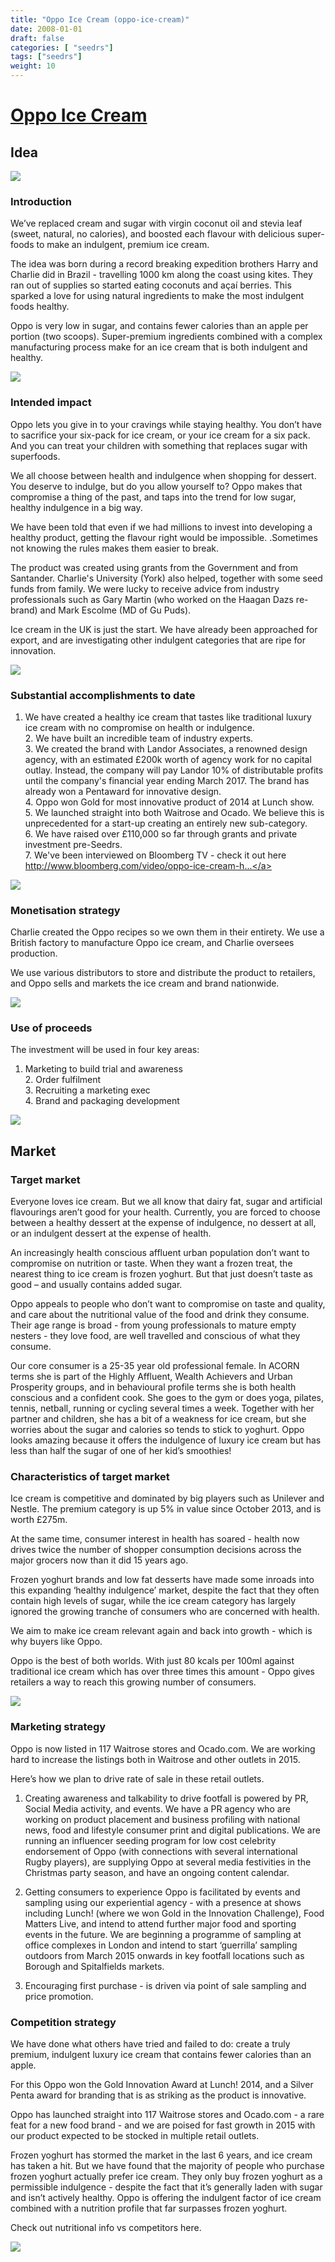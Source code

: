 ```yaml
---
title: "Oppo Ice Cream (oppo-ice-cream)"
date: 2008-01-01
draft: false
categories: [ "seedrs"]
tags: ["seedrs"]
weight: 10
---
```


# [Oppo Ice Cream](https://www.seedrs.com/oppo-ice-cream)

## Idea

![](/img/seedrs/uploads/startup/section_image/image/2747/6u99kz4kbanqwh7avp5777km6wgx63t/Oppo-Logo-Black-RGB_icecream.png?w=600&fit=clip&s=d280c40b71cb261832e1163663d74939)

### Introduction

We’ve replaced cream and sugar with virgin coconut oil and stevia leaf (sweet, natural, no calories), and boosted each flavour with delicious super-foods to make an indulgent, premium ice cream.

The idea was born during a record breaking expedition brothers Harry and Charlie did in Brazil - travelling 1000 km along the coast using kites. They ran out of supplies so started eating coconuts and açaí berries. This sparked a love for using natural ingredients to make the most indulgent foods healthy.

Oppo is very low in sugar, and contains fewer calories than an apple per portion (two scoops). Super-premium ingredients combined with a complex manufacturing process make for an ice cream that is both indulgent and healthy.

![](/img/seedrs/uploads/startup/section_image/image/2748/igk0nah94o6m7qhywkbskjnrr7theja/Bloomberg_TV_Interview_Image.png?w=600&fit=clip&s=94ac0ad03953b1fd71187ee28ea8d1b3)

### Intended impact

Oppo lets you give in to your cravings while staying healthy. You don’t have to sacrifice your six-pack for ice cream, or your ice cream for a six pack. And you can treat your children with something that replaces sugar with superfoods.

We all choose between health and indulgence when shopping for dessert. You deserve to indulge, but do you allow yourself to? Oppo makes that compromise a thing of the past, and taps into the trend for low sugar, healthy indulgence in a big way.

We have been told that even if we had millions to invest into developing a healthy product, getting the flavour right would be impossible. .Sometimes not knowing the rules makes them easier to break.

The product was created using grants from the Government and from Santander. Charlie's University (York) also helped, together with some seed funds from family. We were lucky to receive advice from industry professionals such as Gary Martin (who worked on the Haagan Dazs re-brand) and Mark Escolme (MD of Gu Puds).

Ice cream in the UK is just the start. We have already been approached for export, and are investigating other indulgent categories that are ripe for innovation.

![](/img/seedrs/uploads/startup/section_image/image/2763/ihv2nje8pwavmf1096cr2gmo0ms0onw/Oppo_Salted_500ml_-_caption.png?w=600&fit=clip&s=98b9fb7a6cd62120680d823e096d9893)

### Substantial accomplishments to date

1. We have created a healthy ice cream that tastes like traditional luxury ice cream with no compromise on health or indulgence. <br>2. We have built an incredible team of industry experts. <br>3. We created the brand with Landor Associates, a renowned design agency, with an estimated £200k worth of agency work for no capital outlay. Instead, the company will pay Landor 10% of distributable profits until the company's financial year ending March 2017. The brand has already won a Pentaward for innovative design. <br>4. Oppo won Gold for most innovative product of 2014 at Lunch show. <br>5. We launched straight into both Waitrose and Ocado. We believe this is unprecedented for a start-up creating an entirely new sub-category. <br>6. We have raised over £110,000 so far through grants and private investment pre-Seedrs. <br>7. We've been interviewed on Bloomberg TV - check it out here <a target="_blank" rel="nofollow" class="outside" href="http://www.bloomberg.com/video/oppo-ice-cream-has-fewer-calories-than-an-apple-iQ~u8K3KS4mEkdvATGjB1w.html">http://www.bloomberg.com/video/oppo-ice-cream-h...</a>

![](/img/seedrs/uploads/startup/section_image/image/2750/je0nk1lkc4rb8ki0gqjbvjcrhsg63xg/Oppo_Mint_500ml_-_caption.png?w=600&fit=clip&s=fcf263b4dd05d03c54d61484dc0a8f9d)

### Monetisation strategy

Charlie created the Oppo recipes so we own them in their entirety. We use a British factory to manufacture Oppo ice cream, and Charlie oversees production.

We use various distributors to store and distribute the product to retailers, and Oppo sells and markets the ice cream and brand nationwide.

![](/img/seedrs/uploads/startup/section_image/image/2751/5c1dnhf6koi5qe6p8wb360rysg4tt73/Oppo_Vanilla_500ml_-_caption.png?w=600&fit=clip&s=25376679dce0983a569997df2d48e09b)

### Use of proceeds

The investment will be used in four key areas:

1. Marketing to build trial and awareness <br>2. Order fulfilment <br>3. Recruiting a marketing exec <br>4. Brand and packaging development

![](/img/seedrs/uploads/startup/section_image/image/2764/jpu1d8lkodke8qznw2uvrwhsw7m7rkk/Nutrition.png?w=600&fit=clip&s=ec0db42a0dd6265b757d21c7f6e948af)

## Market

### Target market

Everyone loves ice cream. But we all know that dairy fat, sugar and artificial flavourings aren’t good for your health. Currently, you are forced to choose between a healthy dessert at the expense of indulgence, no dessert at all, or an indulgent dessert at the expense of health.

An increasingly health conscious affluent urban population don’t want to compromise on nutrition or taste. When they want a frozen treat, the nearest thing to ice cream is frozen yoghurt. But that just doesn’t taste as good – and usually contains added sugar.

Oppo appeals to people who don’t want to compromise on taste and quality, and care about the nutritional value of the food and drink they consume. Their age range is broad - from young professionals to mature empty nesters - they love food, are well travelled and conscious of what they consume.

Our core consumer is a 25-35 year old professional female. In ACORN terms she is part of the Highly Affluent, Wealth Achievers and Urban Prosperity groups, and in behavioural profile terms she is both health conscious and a confident cook. She goes to the gym or does yoga, pilates, tennis, netball, running or cycling several times a week. Together with her partner and children, she has a bit of a weakness for ice cream, but she worries about the sugar and calories so tends to stick to yoghurt. Oppo looks amazing because it offers the indulgence of luxury ice cream but has less than half the sugar of one of her kid’s smoothies!

### Characteristics of target market

Ice cream is competitive and dominated by big players such as Unilever and Nestle. The premium category is up 5% in value since October 2013, and is worth £275m.

At the same time, consumer interest in health has soared - health now drives twice the number of shopper consumption decisions across the major grocers now than it did 15 years ago.

Frozen yoghurt brands and low fat desserts have made some inroads into this expanding ‘healthy indulgence’ market, despite the fact that they often contain high levels of sugar, while the ice cream category has largely ignored the growing tranche of consumers who are concerned with health.

We aim to make ice cream relevant again and back into growth - which is why buyers like Oppo.

Oppo is the best of both worlds. With just 80 kcals per 100ml against traditional ice cream which has over three times this amount - Oppo gives retailers a way to reach this growing number of consumers.

![](/img/seedrs/uploads/startup/section_image/image/2757/9r8vb0l6a5b7z7be5vmlc8e2fqtmayd/positioning.png?w=600&fit=clip&s=de91d7e30603cf1a7d289d9a8bb93af6)

### Marketing strategy

Oppo is now listed in 117 Waitrose stores and Ocado.com. We are working hard to increase the listings both in Waitrose and other outlets in 2015.

Here’s how we plan to drive rate of sale in these retail outlets.

1. Creating awareness and talkability to drive footfall is powered by PR, Social Media activity, and events. We have a PR agency who are working on product placement and business profiling with national news, food and lifestyle consumer print and digital publications. We are running an influencer seeding program for low cost celebrity endorsement of Oppo (with connections with several international Rugby players), are supplying Oppo at several media festivities in the Christmas party season, and have an ongoing content calendar.

2. Getting consumers to experience Oppo is facilitated by events and sampling using our experiential agency - with a presence at shows including Lunch! (where we won Gold in the Innovation Challenge), Food Matters Live, and intend to attend further major food and sporting events in the future. We are beginning a programme of sampling at office complexes in London and intend to start ‘guerrilla’ sampling outdoors from March 2015 onwards in key footfall locations such as Borough and Spitalfields markets.

3. Encouraging first purchase - is driven via point of sale sampling and price promotion.

### Competition strategy

We have done what others have tried and failed to do: create a truly premium, indulgent luxury ice cream that contains fewer calories than an apple.

For this Oppo won the Gold Innovation Award at Lunch! 2014, and a Silver Penta award for branding that is as striking as the product is innovative.

Oppo has launched straight into 117 Waitrose stores and Ocado.com - a rare feat for a new food brand - and we are poised for fast growth in 2015 with our product expected to be stocked in multiple retail outlets.

Frozen yoghurt has stormed the market in the last 6 years, and ice cream has taken a hit. But we have found that the majority of people who purchase frozen yoghurt actually prefer ice cream. They only buy frozen yoghurt as a permissible indulgence - despite the fact that it’s generally laden with sugar and isn’t actively healthy. Oppo is offering the indulgent factor of ice cream combined with a nutrition profile that far surpasses frozen yoghurt.

Check out nutritional info vs competitors here.

![](/img/seedrs/uploads/startup/section_image/image/2766/trppjn5qa174ddjfkw0yva7o7lbpnrg/Vs_Competitors.png?w=600&fit=clip&s=6d133511b28bbe5e37cffac71df50a27)

